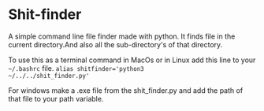 # Shit-finder

A simple command line file finder made with python.
It finds file in the current directory.And also all the sub-directory's of that directory.

To use this as a terminal command in MacOs or in Linux add this line to your <code>~/.bashrc</code> file.
<code>alias shitfinder='python3 ~/../../shit_finder.py'</code>

For windows make a .exe file from the shit_finder.py and add the path of that file to your path variable.